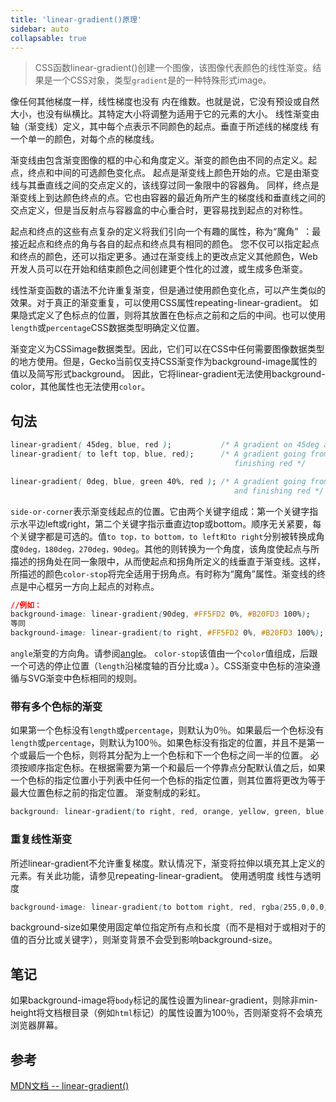 ```yaml
---
title: 'linear-gradient()原理'
sidebar: auto
collapsable: true
---
```


> CSS函数linear-gradient()创建一个图像，该图像代表颜色的线性渐变。结果是一个CSS对象，类型`gradient`是的一种特殊形式image。

像任何其他梯度一样，线性梯度也没有 内在维数。也就是说，它没有预设或自然大小，也没有纵横比。其特定大小将调整为适用于它的元素的大小。
线性渐变由轴（渐变线）定义，其中每个点表示不同颜色的起点。垂直于所述线的梯度线 有一个单一的颜色，对每个点的梯度线。

渐变线由包含渐变图像的框的中心和角度定义。渐变的颜色由不同的点定义。起点，终点和中间的可选颜色变化点。
起点是渐变线上颜色开始的点。它是由渐变线与其垂直线之间的交点定义的，该线穿过同一象限中的容器角。
同样，终点是渐变线上到达颜色终点的点。它也由容器的最近角所产生的梯度线和垂直线之间的交点定义，但是当反射点与容器盒的中心重合时，更容易找到起点的对称性。

起点和终点的这些有点复杂的定义将我们引向一个有趣的属性，称为“魔角”  ：最接近起点和终点的角与各自的起点和终点具有相同的颜色。
您不仅可以指定起点和终点的颜色，还可以指定更多。通过在渐变线上的更改点定义其他颜色，Web开发人员可以在开始和结束颜色之间创建更个性化的过渡，或生成多色渐变。

线性渐变函数的语法不允许重复渐变，但是通过使用颜色变化点，可以产生类似的效果。对于真正的渐变重复，可以使用CSS属性repeating-linear-gradient。
如果隐式定义了色标点的位置，则将其放置在色标点之前和之后的中间。也可以使用`length`或`percentage`CSS数据类型明确定义位置。

渐变定义为CSSimage数据类型。因此，它们可以在CSS中任何需要图像数据类型的地方使用。但是，Gecko当前仅支持CSS渐变作为background-image属性的值以及简写形式background。
因此，它将linear-gradient无法使用background-color，其他属性也无法使用`color`。

## 句法

```css
linear-gradient( 45deg, blue, red );           /* A gradient on 45deg axis starting blue and finishing red */
linear-gradient( to left top, blue, red);      /* A gradient going from the bottom right to the top left starting blue and
                                                  finishing red */

linear-gradient( 0deg, blue, green 40%, red ); /* A gradient going from the bottom to top, starting blue, being green after 40%
                                                  and finishing red */
```

`side-or-corner`表示渐变线起点的位置。它由两个关键字组成：第一个关键字指示水平边left或right，第二个关键字指示垂直边top或bottom。顺序无关紧要，每个关键字都是可选的。值`to top，to bottom，to left和to right`分别被转换成角度`0deg，180deg，270deg，90deg`。其他的则转换为一个角度，该角度使起点与所描述的拐角处在同一象限中，从而使起点和拐角所定义的线垂直于渐变线。这样，所描述的颜色`color-stop`将完全适用于拐角点。有时称为“魔角”属性。渐变线的终点是中心框另一方向上起点的对称点。

```css
//例如：
background-image: linear-gradient(90deg, #FF5FD2 0%, #B20FD3 100%); 
等同 
background-image: linear-gradient(to right, #FF5FD2 0%, #B20FD3 100%);
```

`angle`渐变的方向角。请参阅[angle](https://developer.mozilla.org/es/docs/Web/CSS/angle)。
`color-stop`该值由一个`color`值组成，后跟一个可选的停止位置（`length`沿梯度轴的百分比或a ）。CSS渐变中色标的渲染遵循与SVG渐变中色标相同的规则。


### 带有多个色标的渐变
如果第一个色标没有`length`或`percentage`，则默认为0％。如果最后一个色标没有`length`或`percentage`，则默认为100％。如果色标没有指定的位置，并且不是第一个或最后一个色标，则将其分配为上一个色标和下一个色标之间一半的位置。
必须按顺序指定色标。在根据需要为第一个和最后一个停靠点分配默认值之后，如果一个色标的指定位置小于列表中任何一个色标的指定位置，则其位置将更改为等于最大位置色标之前的指定位置。
渐变制成的彩虹。

```css
background: linear-gradient(to right, red, orange, yellow, green, blue, indigo,violet;
```

### 重复线性渐变
所述linear-gradient不允许重复梯度。默认情况下，渐变将拉伸以填充其上定义的元素。有关此功能，请参见repeating-linear-gradient。
使用透明度
线性与透明度
```css
background-image: linear-gradient(to bottom right, red, rgba(255,0,0,0));
```

background-size如果使用固定单位指定所有点和长度（而不是相对于或相对于的值的百分比或关键字），则渐变背景不会受到影响background-size。

## 笔记
如果background-image将`body`标记的属性设置为linear-gradient，则除非min-height将文档根目录（例如`html`标记）的属性设置为100％，否则渐变将不会填充浏览器屏幕。

## 参考
[MDN文档 -- linear-gradient()](https://developer.mozilla.org/es/docs/Web/CSS/linear-gradient())